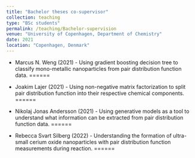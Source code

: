 ```yaml
---
title: "Bachelor theses co-supervisor"
collection: teaching
type: "BSc students"
permalink: /teaching/Bachelor-supervision
venue: "University of Copenhagen, Department of Chemistry"
date: 2021
location: "Copenhagen, Denmark"
---
```


* Marcus N. Weng (2021) - Using gradient boosting decision tree to classify mono-metallic nanoparticles from pair distribution function data. 
======

* Joakim Lajer (2021) - Using non-negative matrix factorization to split pair distribution function into their respective chemical components. 
======

* Nikolaj Jonas Andersson (2021) - Using generative models as a tool to understand what information can be extracted from pair distribution function data. 
======

* Rebecca Svart Silberg (2022) - Understanding the formation of ultra-small cerium oxide nanoparticles with pair distribution function measurements during reaction. 
======